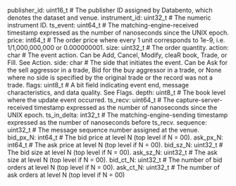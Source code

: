 publisher_id: uint16_t  # The publisher ID assigned by Databento, which denotes the dataset and venue.
instrument_id: uint32_t  # The numeric instrument ID.
ts_event: uint64_t  # The matching-engine-received timestamp expressed as the number of nanoseconds since the UNIX epoch.
price: int64_t  # The order price where every 1 unit corresponds to 1e-9, i.e. 1/1,000,000,000 or 0.000000001.
size: uint32_t  # The order quantity.
action: char  # The event action. Can be Add, Cancel, Modify, cleaR book, Trade, or Fill. See Action.
side: char  # The side that initiates the event. Can be Ask for the sell aggressor in a trade, Bid for the buy aggressor in a trade, or None where no side is specified by the original trade or the record was not a trade.
flags: uint8_t  # A bit field indicating event end, message characteristics, and data quality. See Flags.
depth: uint8_t  # The book level where the update event occurred.
ts_recv: uint64_t  # The capture-server-received timestamp expressed as the number of nanoseconds since the UNIX epoch.
ts_in_delta: int32_t  # The matching-engine-sending timestamp expressed as the number of nanoseconds before ts_recv.
sequence: uint32_t  # The message sequence number assigned at the venue.
bid_px_N: int64_t  # The bid price at level N (top level if N = 00).
ask_px_N: int64_t  # The ask price at level N (top level if N = 00).
bid_sz_N: uint32_t  # The bid size at level N (top level if N = 00).
ask_sz_N: uint32_t  # The ask size at level N (top level if N = 00).
bid_ct_N: uint32_t  # The number of bid orders at level N (top level if N = 00).
ask_ct_N: uint32_t  # The number of ask orders at level N (top level if N = 00)